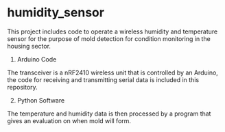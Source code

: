 # humidity_sensor

This project includes code to operate a wireless humidity and temperature sensor for the purpose
of mold detection for condition monitoring in the housing sector.

1) Arduino Code

The transceiver is a nRF2410 wireless unit that is controlled by an Arduino, the code for 
receiving and transmitting serial data is included in this repository.

2) Python Software

The temperature and humidity data is then processed by a program that gives an evaluation on 
when mold will form.
